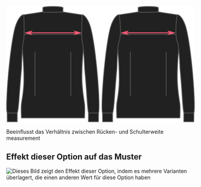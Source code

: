 ![Rückenweitenverhältnis](./acrossbackfactor.svg)

Beeinflusst das Verhältnis zwischen Rücken- und Schulterweite measurement

## Effekt dieser Option auf das Muster

![Dieses Bild zeigt den Effekt dieser Option, indem es mehrere Varianten überlagert, die einen anderen Wert für diese Option haben](simon\_acrossbackfactor\_sample.svg "Effekt dieser Option auf das Muster")
